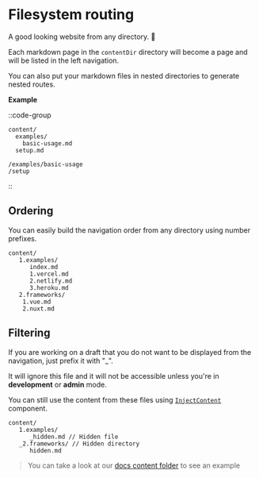 # Filesystem routing

A good looking website from any directory. 🔮

Each markdown page in the `contentDir` directory will become a page and will be listed in the left navigation.

You can also put your markdown files in nested directories to generate nested routes.

**Example**

::code-group

``` [Directory structure]
content/
  examples/
    basic-usage.md
  setup.md
```

``` [Generated routes]
/examples/basic-usage
/setup
```

::

## Ordering

You can easily build the navigation order from any directory using number prefixes.

```
content/
   1.examples/
      index.md
      1.vercel.md
      2.netlify.md
      3.heroku.md
   2.frameworks/
    1.vue.md
    2.nuxt.md 
```

## Filtering

If you are working on a draft that you do not want to be displayed from the navigation, just prefix it with "_".

It will ignore this file and it will not be accessible unless you're in **development** or **admin** mode.

You can still use the content from these files using [`InjectContent`](/theme/components#inject-content) component.

```
content/
   1.examples/ 
      _hidden.md // Hidden file
   _2.frameworks/ // Hidden directory
      hidden.md
```

> You can take a look at our [docs content folder](https://github.com/nuxt/content/tree/dev/docs/content/en) to see an example
